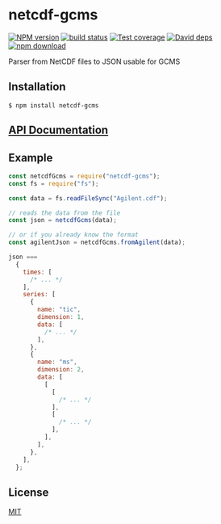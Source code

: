 # netcdf-gcms

[![NPM version][npm-image]][npm-url]
[![build status][travis-image]][travis-url]
[![Test coverage][coveralls-image]][coveralls-url]
[![David deps][david-image]][david-url]
[![npm download][download-image]][download-url]

Parser from NetCDF files to JSON usable for GCMS

## Installation

`$ npm install netcdf-gcms`

## [API Documentation](https://cheminfo.github.io/netcdf-gcms/)

## Example

```js
const netcdfGcms = require("netcdf-gcms");
const fs = require("fs");

const data = fs.readFileSync("Agilent.cdf");

// reads the data from the file
const json = netcdfGcms(data);

// or if you already know the format
const agilentJson = netcdfGcms.fromAgilent(data);

json ===
  {
    times: [
      /* ... */
    ],
    series: [
      {
        name: "tic",
        dimension: 1,
        data: [
          /* ... */
        ],
      },
      {
        name: "ms",
        dimension: 2,
        data: [
          [
            [
              /* ... */
            ],
            [
              /* ... */
            ],
          ],
        ],
      },
    ],
  };
```

## License

[MIT](./LICENSE)

[npm-image]: https://img.shields.io/npm/v/netcdf-gcms.svg?style=flat-square
[npm-url]: https://npmjs.org/package/netcdf-gcms
[travis-image]: https://img.shields.io/travis/cheminfo/netcdf-gcms/master.svg?style=flat-square
[travis-url]: https://travis-ci.org/cheminfo/netcdf-gcms
[coveralls-image]: https://img.shields.io/coveralls/cheminfo/netcdf-gcms.svg?style=flat-square
[coveralls-url]: https://coveralls.io/github/cheminfo/netcdf-gcms
[david-image]: https://img.shields.io/david/cheminfo/netcdf-gcms.svg?style=flat-square
[david-url]: https://david-dm.org/cheminfo/netcdf-gcms
[download-image]: https://img.shields.io/npm/dm/netcdf-gcms.svg?style=flat-square
[download-url]: https://npmjs.org/package/netcdf-gcms
